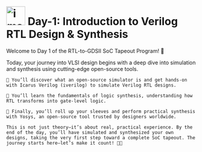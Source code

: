 # <img width="50" height="50" alt="image" src="https://github.com/user-attachments/assets/449ccc60-6b0b-4476-9a94-65ecfcf457ba" /> Day-1: Introduction to Verilog RTL Design & Synthesis

Welcome to Day 1 of the RTL-to-GDSII SoC Tapeout Program! 🎉

Today, your journey into VLSI design begins with a deep dive into simulation and synthesis using cutting-edge open-source tools.

```
🔹 You’ll discover what an open-source simulator is and get hands-on with Icarus Verilog (iverilog) to simulate Verilog RTL designs.

🔹 You’ll learn the fundamentals of logic synthesis, understanding how RTL transforms into gate-level logic.

🔹 Finally, you’ll roll up your sleeves and perform practical synthesis with Yosys, an open-source tool trusted by designers worldwide.

This is not just theory—it’s about real, practical experience. By the end of the day, you’ll have simulated and synthesized your own designs, taking the very first step toward a complete SoC tapeout. The journey starts here—let’s make it count! 🚀✨

```


